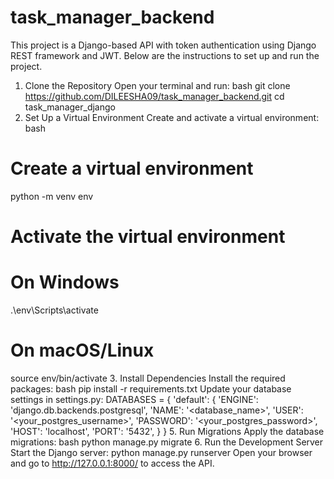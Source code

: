 # task_manager_backend
This project is a Django-based API with token authentication using Django REST framework and JWT. Below are the instructions to set up and run the project.

1. Clone the Repository
Open your terminal and run:
bash
git clone https://github.com/DILEESHA09/task_manager_backend.git
cd task_manager_django
2. Set Up a Virtual Environment
Create and activate a virtual environment:
bash
# Create a virtual environment
python -m venv env

# Activate the virtual environment
# On Windows
.\env\Scripts\activate
# On macOS/Linux
source env/bin/activate
3. Install Dependencies
Install the required packages:
bash
pip install -r requirements.txt
Update your database settings in settings.py:
DATABASES = {
    'default': {
        'ENGINE': 'django.db.backends.postgresql',
        'NAME': '<database_name>',
        'USER': '<your_postgres_username>',
        'PASSWORD': '<your_postgres_password>',
        'HOST': 'localhost',
        'PORT': '5432',
    }
}
5. Run Migrations
Apply the database migrations:
bash
python manage.py migrate
6. Run the Development Server
Start the Django server:
python manage.py runserver
Open your browser and go to http://127.0.0.1:8000/ to access the API.
